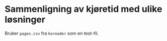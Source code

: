 # Sammenligning av kjøretid med ulike løsninger

Bruker `pages.csv` fra `koreader` som en test-fil.
